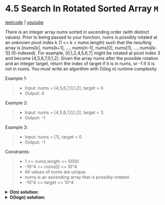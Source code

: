 # 4.5 Search In Rotated Sorted Array `M`

[leetcode](https://leetcode.com/problems/search-in-rotated-sorted-array/) |
[youtube](https://www.youtube.com/watch?v=U8XENwh8Oy8)

There is an integer array nums sorted in ascending order (with distinct values).
Prior to being passed to your function, nums is possibly rotated at an unknown pivot index k (1 <= k < nums.length)
such that the resulting array is [nums[k], nums[k+1], ..., nums[n-1], nums[0], nums[1], ..., nums[k-1]] (0-indexed).
For example, [0,1,2,4,5,6,7] might be rotated at pivot index 3 and become [4,5,6,7,0,1,2].
Given the array nums after the possible rotation and an integer target,
return the index of target if it is in nums, or -1 if it is not in nums.
You must write an algorithm with O(log n) runtime complexity.

Example 1:
> - Input: nums = [4,5,6,7,0,1,2], target = 0
> - Output: 4

Example 2:
> - Input: nums = [4,5,6,7,0,1,2], target = 3
> - Output: -1

Example 3:
> - Input: nums = [1], target = 0
> - Output: -1

Constraints:
> - 1 <= nums.length <= 5000
> - -10^4 <= nums[i] <= 10^4
> - All values of nums are unique.
> - nums is an ascending array that is possibly rotated.
> - -10^4 <= target <= 10^4

<details>
  <summary><b>O(n) solution:</b></summary>

- loop in nums w/ i and val:
  - return i when val equals target
- return - 1
</details>

<details>
  <summary><b>O(logn) solution:</b></summary>  

- init l and r pointers to 0 and nums length - 1
- loop while l is less or equal to r:
  - init m to (l+r)/2
  - return m if nums at m equals target
  - if nums at l is less or equal to nums at m --> left sorted portion
    - if target is greater than nums at m or target is less than nums at l
      - set l to m+1
    - else set r to m-1
  - else --> right sorted portion
    - if target is less than nums at m or target is greater than nums at r
      - set r to m-1
    - else set l to m+1
- return -1

```go
func Search(nums []int, target int) int {
    l, r := 0, len(nums) - 1
    for l <= r {
        m := (l+r)/2
        if nums[m] == target {
            return m
        }

        if nums[l] <= nums[m] { // left sorted portion
            if target > nums[m] || target < nums[l] {
                l = m+1
            } else {
                r = m-1
            }
        } else { // right sorted portion
            if target < nums[m] || target > nums[r] {
                r = m-1
            } else {
                l = m+1
            }
        }
    }
    return -1
}
```
</details>
